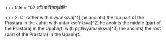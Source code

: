 +++
title = "02 अपि वा दिव्यङ्क्ष्वेति"

+++
2. Or rather with divyaṅkṣva[^1] (he anoints) the top part of the Prastara in the Juhū; with antarikṣe'ṅksva[^2] he anoints the
middle (part of the Prastara) in the Upabhr̥t; with pr̥thivyāmaṇkṣva[^3] (he anoints) the root (part of the Prastara) in the Upabhr̥t.  

[^1-3]: These formulae are not found in any earlier text.
